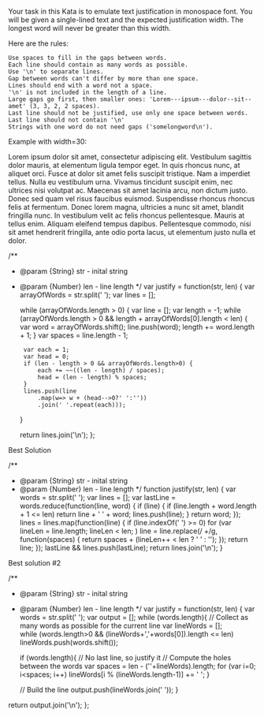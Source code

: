 Your task in this Kata is to emulate text justification in monospace font. You will be given a single-lined text and the expected justification width. The longest word will never be greater than this width.

Here are the rules:

    Use spaces to fill in the gaps between words.
    Each line should contain as many words as possible.
    Use '\n' to separate lines.
    Gap between words can't differ by more than one space.
    Lines should end with a word not a space.
    '\n' is not included in the length of a line.
    Large gaps go first, then smaller ones: 'Lorem---ipsum---dolor--sit--amet' (3, 3, 2, 2 spaces).
    Last line should not be justified, use only one space between words.
    Last line should not contain '\n'
    Strings with one word do not need gaps ('somelongword\n').

Example with width=30:

Lorem  ipsum  dolor  sit amet,
consectetur  adipiscing  elit.
Vestibulum    sagittis   dolor
mauris,  at  elementum  ligula
tempor  eget.  In quis rhoncus
nunc,  at  aliquet orci. Fusce
at   dolor   sit   amet  felis
suscipit   tristique.   Nam  a
imperdiet   tellus.  Nulla  eu
vestibulum    urna.    Vivamus
tincidunt  suscipit  enim, nec
ultrices   nisi  volutpat  ac.
Maecenas   sit   amet  lacinia
arcu,  non dictum justo. Donec
sed  quam  vel  risus faucibus
euismod.  Suspendisse  rhoncus
rhoncus  felis  at  fermentum.
Donec lorem magna, ultricies a
nunc    sit    amet,   blandit
fringilla  nunc. In vestibulum
velit    ac    felis   rhoncus
pellentesque. Mauris at tellus
enim.  Aliquam eleifend tempus
dapibus. Pellentesque commodo,
nisi    sit   amet   hendrerit
fringilla,   ante  odio  porta
lacus,   ut   elementum  justo
nulla et dolor.


/**
 * @param {String} str - inital string
 * @param {Number} len - line length
 */
var justify = function(str, len) {
	var arrayOfWords = str.split(' ');
	var lines = [];

	while (arrayOfWords.length > 0) {
		var line = [];
		var length = -1;
		while (arrayOfWords.length > 0 && length + arrayOfWords[0].length < len) {
			var word = arrayOfWords.shift();
			line.push(word);
			length += word.length + 1;
		}
		var spaces = line.length - 1;

		var each = 1;
		var head = 0;
		if (len - length > 0 && arrayOfWords.length>0) {
			each += ~~((len - length) / spaces);
			head = (len - length) % spaces;
		}
		lines.push(line
			.map(w=> w + (head-->0?' ':''))
			.join(' '.repeat(each)));
	}
	
	return lines.join('\n');
};

Best Solution

/**
 * @param {String} str - inital string
 * @param {Number} len - line length
 */
function justify(str, len) {
  var words = str.split(' ');
  var lines = [];
  var lastLine = words.reduce(function(line, word) {
    if (line) {
      if (line.length + word.length + 1 <= len)
        return line + ' ' + word;
      lines.push(line);
    }
    return word;
  });
  lines = lines.map(function(line) {
    if (line.indexOf(' ') >= 0)
      for (var lineLen = line.length; lineLen < len; )
        line = line.replace(/ +/g, function(spaces) {
          return spaces + (lineLen++ < len ? ' ' : '');
        });
    return line;
  });
  lastLine && lines.push(lastLine);
  return lines.join('\n');
}

Best solution #2

/**
 * @param {String} str - inital string
 * @param {Number} len - line length
 */
var justify = function(str, len) {
  var words = str.split(' ');
  var output = [];
  while (words.length){
    // Collect as many words as possible for the current line
    var lineWords = [];      
    while (words.length>0 && (lineWords+','+words[0]).length <= len)
      lineWords.push(words.shift());

    if (words.length){  // No last line, so justify it
     // Compute the holes between the words
     var spaces = len - (''+lineWords).length;
     for (var i=0; i<spaces; i++)
       lineWords[i % (lineWords.length-1)] += ' ';
    }

    // Build the line
    output.push(lineWords.join(' '));
  }

  return output.join('\n');
};